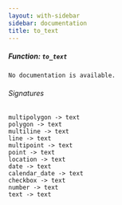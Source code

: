 ```yaml
---
layout: with-sidebar
sidebar: documentation
title: to_text
---
```


##### Function: `to_text`
```
No documentation is available.

```

###### Signatures
    multipolygon -> text
    polygon -> text
    multiline -> text
    line -> text
    multipoint -> text
    point -> text
    location -> text
    date -> text
    calendar_date -> text
    checkbox -> text
    number -> text
    text -> text

